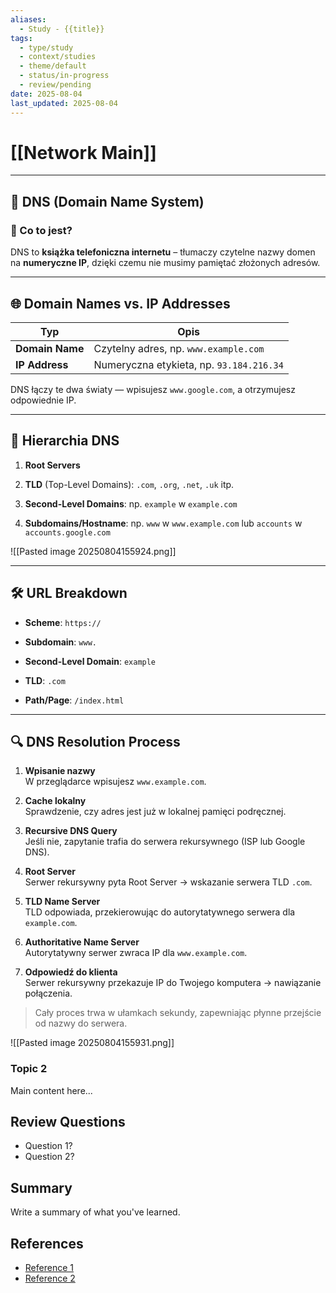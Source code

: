 ```yaml
---
aliases:
  - Study - {{title}}
tags:
  - type/study
  - context/studies
  - theme/default
  - status/in-progress
  - review/pending
date: 2025-08-04
last_updated: 2025-08-04
---
```


# [[Network Main]]

---

## 📖 DNS (Domain Name System)

### 🔹 Co to jest?

DNS to **książka telefoniczna internetu** – tłumaczy czytelne nazwy domen na **numeryczne IP**, dzięki czemu nie musimy pamiętać złożonych adresów.

---

## 🌐 Domain Names vs. IP Addresses

|Typ|Opis|
|---|---|
|**Domain Name**|Czytelny adres, np. `www.example.com`|
|**IP Address**|Numeryczna etykieta, np. `93.184.216.34`|
DNS łączy te dwa światy — wpisujesz `www.google.com`, a otrzymujesz odpowiednie IP.

---
## 🌲 Hierarchia DNS

1. **Root Servers**
    
2. **TLD** (Top-Level Domains): `.com`, `.org`, `.net`, `.uk` itp.
    
3. **Second-Level Domains**: np. `example` w `example.com`
    
4. **Subdomains/Hostname**: np. `www` w `www.example.com` lub `accounts` w `accounts.google.com`
    

![[Pasted image 20250804155924.png]]

---

## 🛠️ URL Breakdown

- **Scheme**: `https://`
    
- **Subdomain**: `www.`
    
- **Second-Level Domain**: `example`
    
- **TLD**: `.com`
    
- **Path/Page**: `/index.html`
    

---

## 🔍 DNS Resolution Process

1. **Wpisanie nazwy**  
    W przeglądarce wpisujesz `www.example.com`.
    
2. **Cache lokalny**  
    Sprawdzenie, czy adres jest już w lokalnej pamięci podręcznej.
    
3. **Recursive DNS Query**  
    Jeśli nie, zapytanie trafia do serwera rekursywnego (ISP lub Google DNS).
    
4. **Root Server**  
    Serwer rekursywny pyta Root Server → wskazanie serwera TLD `.com`.
    
5. **TLD Name Server**  
    TLD odpowiada, przekierowując do autorytatywnego serwera dla `example.com`.
    
6. **Authoritative Name Server**  
    Autorytatywny serwer zwraca IP dla `www.example.com`.
    
7. **Odpowiedź do klienta**  
    Serwer rekursywny przekazuje IP do Twojego komputera → nawiązanie połączenia.
    

> Cały proces trwa w ułamkach sekundy, zapewniając płynne przejście od nazwy do serwera.

![[Pasted image 20250804155931.png]]
### Topic 2
Main content here...

## Review Questions
- Question 1?
- Question 2?

## Summary
Write a summary of what you've learned.

## References
- [Reference 1](link)
- [Reference 2](link)
